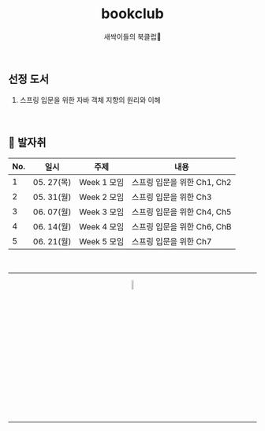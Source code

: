 <div align=center>
<h1> bookclub </h1>

새싹이들의 북클럽🌱

</div>

<br />

## 선정 도서 
1. 스프링 입문을 위한 자바 객체 지향의 원리와 이해

<br />

## 🐾 발자취


| No. | 일시 | 주제 | 내용 | 
|---|-----|-----|-----|
| 1 | 05. 27(목) | Week 1  모임 | 스프링 입문을 위한 Ch1, Ch2 |
| 2 | 05. 31(월) | Week 2  모임 | 스프링 입문을 위한 Ch3 |
| 3 | 06. 07(월) | Week 3  모임 | 스프링 입문을 위한 Ch4, Ch5 |
| 4 | 06. 14(월) | Week 4  모임 | 스프링 입문을 위한 Ch6, ChB |
| 5 | 06. 21(월) | Week 5  모임 | 스프링 입문을 위한 Ch7 |

<br />
<hr />
<p align="center">
    <img width="7%" alt="_2021-05-12__1 58 58" src="https://user-images.githubusercontent.com/25525648/117926239-69859c00-b333-11eb-88d1-3c59bd5cf166.png">
</p>
<hr />

